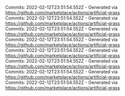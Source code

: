 Commits: 2022-02-12T23:51:54.552Z - Generated via https://github.com/marketplace/actions/artificial-grass
<br>
Commits: 2022-02-12T23:51:54.552Z - Generated via https://github.com/marketplace/actions/artificial-grass
<br>
Commits: 2022-02-12T23:51:54.552Z - Generated via https://github.com/marketplace/actions/artificial-grass
<br>
Commits: 2022-02-12T23:51:54.552Z - Generated via https://github.com/marketplace/actions/artificial-grass
<br>
Commits: 2022-02-12T23:51:54.552Z - Generated via https://github.com/marketplace/actions/artificial-grass
<br>
Commits: 2022-02-12T23:51:54.552Z - Generated via https://github.com/marketplace/actions/artificial-grass
<br>
Commits: 2022-02-12T23:51:54.552Z - Generated via https://github.com/marketplace/actions/artificial-grass
<br>
Commits: 2022-02-12T23:51:54.552Z - Generated via https://github.com/marketplace/actions/artificial-grass
<br>
